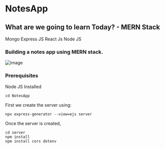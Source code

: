# NotesApp

## What are we going to learn Today? - MERN Stack
Mongo
Express JS
React Js
Node JS

### Building a notes app using MERN stack.

![image](https://user-images.githubusercontent.com/56730716/206151675-944718aa-5376-41a6-89e2-c2a7e888c79c.png)



### Prerequisites
Node JS Installed


```
cd NotesApp
```


First we create the server using:

```
npx express-generator --view=ejs server
```

Once the server is created,
```
cd server
npm install
npm install cors dotenv
```

